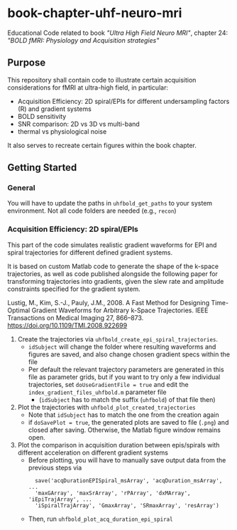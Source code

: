 # book-chapter-uhf-neuro-mri
Educational Code related to book *"Ultra High Field Neuro MRI"*, chapter 24: _"BOLD fMRI: Physiology and Acquisition strategies"_

## Purpose

This repository shall contain code to illustrate certain acquisition considerations for fMRI at ultra-high field, in particular:

- Acquisition Efficiency: 2D spiral/EPIs for different undersampling factors (R) and gradient systems
- BOLD sensitivity
- SNR comparison: 2D vs 3D vs multi-band
- thermal vs physiological noise

It also serves to recreate certain figures within the book chapter.

## Getting Started

### General
You will have to update the paths in `uhfbold_get_paths` to your system environment. Not all code folders are needed (e.g., `recon`)

### Acquisition Efficiency: 2D spiral/EPIs
This part of the code simulates realistic gradient waveforms for EPI and spiral trajectories
for different defined gradient systems.

It is based on custom Matlab code to generate the shape of the k-space trajectories, as well as
code published alongside the following paper for transforming trajectories into gradients, given the slew rate and amplitude 
constraints specified for the gradient system.

Lustig, M., Kim, S.-J., Pauly, J.M., 2008. 
A Fast Method for Designing Time-Optimal Gradient Waveforms for Arbitrary 
k-Space Trajectories. 
IEEE Transactions on Medical Imaging 27, 866–873. 
https://doi.org/10.1109/TMI.2008.922699


1. Create the trajectories via `uhfbold_create_epi_spiral_trajectories`. 
    - `idSubject` will change the folder where resulting waveforms and figures are saved, 
      and also change chosen gradient specs within the file
    - Per default the relevant trajectory parameters are generated in this file as parameter grids, 
      but if you want to try only a few individual trajectories, set
      `doUseGradientFile = true` and edit the `index_gradient_files_uhfbold.m` parameter file 
        - (`idSubject` has to match the suffix (`uhfbold`) of that file then)
2. Plot the trajectories with `uhfbold_plot_created_trajectories`
    - Note that `idSubject` has to match the one from the creation again
    - if `doSavePlot = true`, the generated plots are saved to file (`.png`) and closed after saving.
      Otherwise, the Matlab figure window remains open.
3. Plot the comparison in acquisition duration between epis/spirals with different acceleration on different gradient systems
    - Before plotting, you will have to manually save output data from the previous steps via
      ```
        save('acqDurationEPISpiral_msArray', 'acqDuration_msArray', ...
        'maxGArray', 'maxSrArray', 'rPArray', 'dxMArray', 'iEpiTrajArray', ...
        'iSpiralTrajArray', 'GmaxArray', 'SRmaxArray', 'resArray')
      ```
    - Then, run `uhfbold_plot_acq_duration_epi_spiral`
